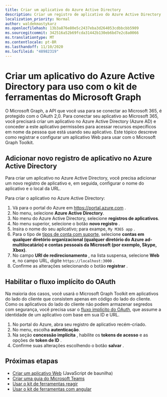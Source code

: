 ```yaml
---
title: Criar um aplicativo do Azure Active Directory
description: Criar um registro de aplicativo do Azure Active Directory para se comunicar com o Microsoft 365
localization_priority: Normal
author: waldekmastykarz
ms.openlocfilehash: 13b3a876e80e5c2437eba3d264053cdbbcbb5909
ms.sourcegitcommit: 342516a52b69fcda31442b130eb6bd7e2c8a0066
ms.translationtype: MT
ms.contentlocale: pt-BR
ms.lasthandoff: 11/10/2020
ms.locfileid: "48982319"
---
```

# <a name="create-an-azure-active-directory-app-to-use-with-the-microsoft-graph-toolkit"></a>Criar um aplicativo do Azure Active Directory para uso com o kit de ferramentas do Microsoft Graph

O Microsoft Graph, a API que você usa para se conectar ao Microsoft 365, é protegido com o OAuth 2,0. Para conectar seu aplicativo ao Microsoft 365, você precisará criar um aplicativo no Azure Active Directory (Azure AD) e conceder a este aplicativo permissões para acessar recursos específicos em nome da pessoa que está usando seu aplicativo. Este tópico descreve como registrar e configurar um aplicativo Web para usar com o Microsoft Graph Toolkit.

## <a name="add-new-application-registration-in-azure-active-directory"></a>Adicionar novo registro de aplicativo no Azure Active Directory

Para criar um aplicativo no Azure Active Directory, você precisa adicionar um novo registro de aplicativo e, em seguida, configurar o nome do aplicativo e o local da URL.

Para criar o aplicativo no Azure Active Directory:

1. Vá para o portal do Azure em https://portal.azure.com .
1. No menu, selecione **Azure Active Directory**.
1. No menu do Azure Active Directory, selecione **registros de aplicativos**.
1. No menu superior, selecione o botão **novo registro** .
1. Insira o nome do seu aplicativo; para exampe, `My M365 app` .
1. Para o tipo de [tipos de conta com suporte](/azure/active-directory/develop/single-and-multi-tenant-apps#who-can-sign-in-to-your-app), selecione **contas em qualquer diretório organizacional (qualquer diretório do Azure ad-multilocatário) e contas pessoais da Microsoft (por exemplo, Skype, Xbox)**.
1. No campo **URI de redirecionamento** , na lista suspensa, selecione **Web** e, no campo URL, digite `https://localhost:3000` .
1. Confirme as alterações selecionando o botão **registrar** .

## <a name="enable-oauth-implicit-flow"></a>Habilitar o fluxo implícito do OAuth

Na maioria dos casos, você usará o Microsoft Graph Toolkit em aplicativos do lado do cliente que consistem apenas em código do lado do cliente. Como os aplicativos do lado do cliente não podem armazenar segredos com segurança, você precisa usar o [fluxo implícito do OAuth](/azure/active-directory/develop/v2-oauth2-implicit-grant-flow?WT.mc_id=m365-10340-wmastyka), que assume a identidade de um aplicativo com base em sua ID e URL.

1. No portal do Azure, abra seu registro de aplicativo recém-criado.
1. No menu, escolha **autenticação**.
1. Na seção **concessão implícita** , habilite os **tokens de acesso** e as opções de **token de ID** .
1. Confirme suas alterações escolhendo o botão **salvar** .

## <a name="next-steps"></a>Próximas etapas

- [Criar um aplicativo Web](./build-a-web-app.md) (JavaScript de baunilha)
- [Criar uma guia do Microsoft Teams](./build-a-microsoft-teams-tab.md)
- [Usar o kit de ferramentas reagir](./use-toolkit-with-react.md)
- [Usar o kit de ferramentas com angular](./use-toolkit-with-angular.md)
